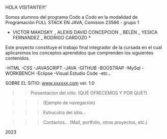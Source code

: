 HOLA VISITANTE!!!'

Somos alumnos del programa Codo a Codo en la modalidad de Programación FULL STACK EN JAVA, Comision 23566 - grupo 1

- VICTOR MAKOSKY _ ALEXIS DAVID CONCEPCION _ BELÉN _ YESICA FERNANDEZ _ RODRIGO CARDOZO \*

Este proyecto constituye el trabajo final integrador de la cursada en el cual aplicaremos los conceptos aprendidos
que comprenden los siguientes contenidos.

-HTML
-CSS
-JAVASCRIPT
-JAVA
-GITHUB
-BOOSTRAP
-MySql
-WORKBENCH
-Eclipse
-Visual Estudio Code
-etc...

SOBRE EL SITIO: www.xxxxxx.com ver. 1.0

> > Presentacion del sitio.
> > (QUÉ OFRECEMOS Y POR QUE?)

> > > (Ejemplo de navegación)

> > > Estrucutra del sitio...

> > > Contactos... (Mail, portfolio, otros proyectos, etc.)

2023
